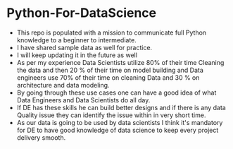# Python-For-DataScience
* This repo is populated with a mission to communicate full Python knowledge to a beginner to intermediate.
* I have shared sample data as well for practice.
* I will keep updating it in the future as well
* As per my experience Data Scientists utilize 80% of their time Cleaning the data and then 20 % of their time on model building and Data engineers use 70% of their time on cleaning Data and 30 % on architecture and data modeling.
* By going through these use cases one can have a good idea of what Data Engineers and Data Scientists do all day.
* If DE has these skills he can build better designs and if there is any data Quality issue they can identify the issue within in very short time.
* As our data is going to be used by data scientists I think it's mandatory for DE to have good knowledge of data science to keep every project delivery smooth.
